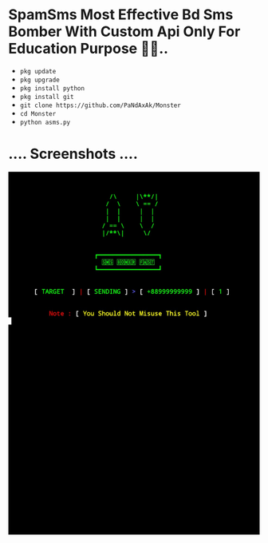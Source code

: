 # SpamSms Most Effective Bd Sms Bomber With Custom Api Only For Education Purpose 📨📨..

- `pkg update`
- `pkg upgrade`
- `pkg install python`
- `pkg install git`
- `git clone https://github.com/PaNdAxAk/Monster`
- `cd Monster`
- `python asms.py`


# .... Screenshots ....

![Githubstates](https://github.com/PaNdAxAk/Monster/blob/main/IMG_20220606_195622.jpg)
